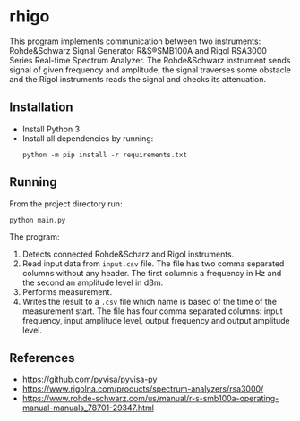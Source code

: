 # rhigo

This program implements communication between two instruments: Rohde&Schwarz Signal Generator R&S®SMB100A and Rigol RSA3000 Series Real-time Spectrum Analyzer.
The Rohde&Schwarz instrument sends signal of given frequency and amplitude, the signal traverses some obstacle and the Rigol instruments reads the signal and checks its attenuation.

## Installation
- Install Python 3
- Install all dependencies by running:
  ```
  python -m pip install -r requirements.txt
  ```

## Running
From the project directory run:
```
python main.py
```
The program:
1. Detects connected Rohde&Scharz and Rigol instruments.
1. Read input data from `input.csv` file.
  The file has two comma separated columns without any header. The first columnis a frequency in Hz and the second an amplitude level in dBm.
1. Performs measurement.
1. Writes the result to a `.csv` file which name is based of the time of the measurement start.
  The file has four comma separated columns: input frequency, input amplitude level, output frequency and output amplitude level.

## References
- https://github.com/pyvisa/pyvisa-py
- https://www.rigolna.com/products/spectrum-analyzers/rsa3000/
- https://www.rohde-schwarz.com/us/manual/r-s-smb100a-operating-manual-manuals_78701-29347.html